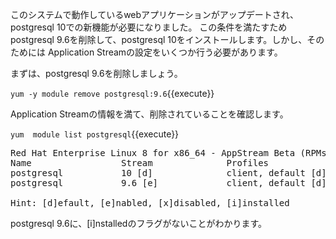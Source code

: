 このシステムで動作しているwebアプリケーションがアップデートされ、postgresql 10での新機能が必要になりました。
この条件を満たすためpostgresql 9.6を削除して、postgresql 10をインストールします。しかし、そのためには
Application Streamの設定をいくつか行う必要があります。

まずは、postgresql 9.6を削除しましょう。

`yum -y module remove postgresql:9.6`{{execute}}

Application Streamの情報を満て、削除されていることを確認します。

`yum  module list postgresql`{{execute}}

<pre class="file">
Red Hat Enterprise Linux 8 for x86_64 - AppStream Beta (RPMs)
Name                 Stream              Profiles                         Summary
postgresql           10 [d]              client, default [d]              postgresql module
postgresql           9.6 [e]             client, default [d]              postgresql module

Hint: [d]efault, [e]nabled, [x]disabled, [i]installed
</pre>

postgresql 9.6に、[i]nstalledのフラグがないことがわかります。
